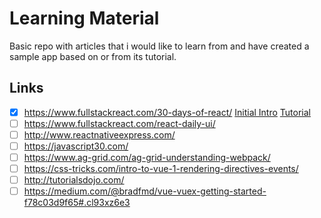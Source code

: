 # Learning Material
Basic repo with articles that i would like to learn from and have created a sample app based on or from its tutorial.

## Links

- [x] https://www.fullstackreact.com/30-days-of-react/ [Initial Intro](/30-days-of-react) [Tutorial](/30days)
- [ ] https://www.fullstackreact.com/react-daily-ui/
- [ ] http://www.reactnativeexpress.com/
- [ ] https://javascript30.com/
- [ ] https://www.ag-grid.com/ag-grid-understanding-webpack/
- [ ] https://css-tricks.com/intro-to-vue-1-rendering-directives-events/ 
- [ ] http://tutorialsdojo.com/ 
- [ ] https://medium.com/@bradfmd/vue-vuex-getting-started-f78c03d9f65#.cl93xz6e3
